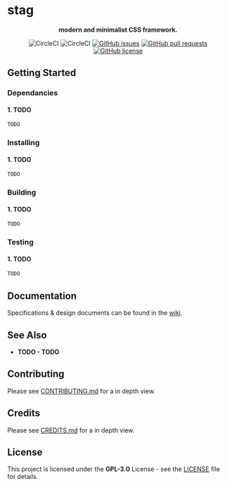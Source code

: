 # stag

<div align="center">

**modern and minimalist CSS framework.**

![CircleCI](https://img.shields.io/circleci/build/github/songmawa/stag/main?label=main&style=flat-square)
![CircleCI](https://img.shields.io/circleci/build/github/songmawa/stag/dev?label=dev&style=flat-square)
[![GitHub issues](https://img.shields.io/github/issues/songmawa/stag?style=flat-square)](https://github.com/songmawa/stag/issues)
[![GitHub pull requests](https://img.shields.io/github/issues-pr/songmawa/stag?style=flat-square)](https://github.com/songmawa/stag/pulls)
[![GitHub license](https://img.shields.io/github/license/songmawa/stag?style=flat-square)](https://github.com/songmawa/stag/blob/master/LICENSE)

</div>

## Getting Started

### Dependancies

#### 1. TODO
```sh
TODO
```

### Installing

#### 1. TODO
```sh
TODO
```

### Building

#### 1. TODO
```sh
TODO
```

### Testing

#### 1. TODO
```sh
TODO
```

## Documentation

Specifications & design documents can be found in the [wiki](/wiki).

## See Also

- **TODO - TODO**

## Contributing

Please see [CONTRIBUTING.md](CONTRIBUTING.md) for a in depth view.

## Credits

Please see [CREDITS.md](CREDITS.md) for a in depth view.

## License

This project is licensed under the **GPL-3.0** License - see the [LICENSE](LICENSE) file for details.